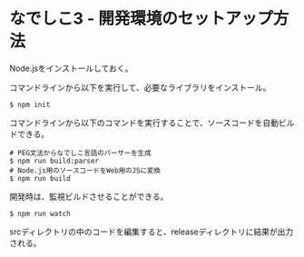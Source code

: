 # なでしこ3 - 開発環境のセットアップ方法

Node.jsをインストールしておく。

コマンドラインから以下を実行して、必要なライブラリをインストール。

```
$ npm init
```

コマンドラインから以下のコマンドを実行することで、ソースコードを自動ビルドできる。

```
# PEG文法からなでしこ言語のパーサーを生成
$ npm run build:parser
# Node.js用のソースコードをWeb用のJSに変換
$ npm run build
```

開発時は、監視ビルドさせることができる。

```
$ npm run watch
```

srcディレクトリの中のコードを編集すると、releaseディレクトリに結果が出力される。



